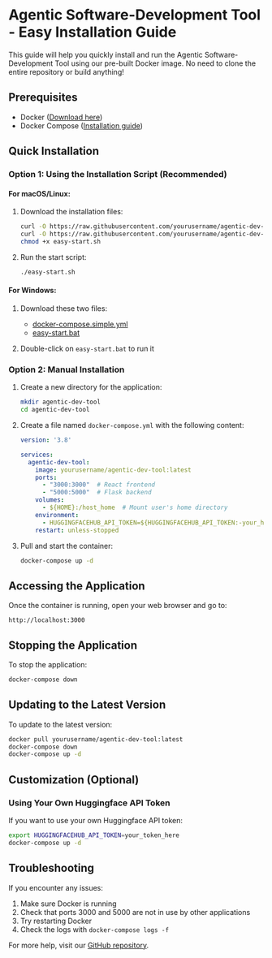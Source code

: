 # Agentic Software-Development Tool - Easy Installation Guide

This guide will help you quickly install and run the Agentic Software-Development Tool using our pre-built Docker image. No need to clone the entire repository or build anything!

## Prerequisites

- Docker ([Download here](https://www.docker.com/products/docker-desktop))
- Docker Compose ([Installation guide](https://docs.docker.com/compose/install/))

## Quick Installation

### Option 1: Using the Installation Script (Recommended)

#### For macOS/Linux:

1. Download the installation files:
   ```bash
   curl -O https://raw.githubusercontent.com/yourusername/agentic-dev-tool/main/docker-compose.simple.yml
   curl -O https://raw.githubusercontent.com/yourusername/agentic-dev-tool/main/easy-start.sh
   chmod +x easy-start.sh
   ```

2. Run the start script:
   ```bash
   ./easy-start.sh
   ```

#### For Windows:

1. Download these two files:
   - [docker-compose.simple.yml](https://raw.githubusercontent.com/yourusername/agentic-dev-tool/main/docker-compose.simple.yml)
   - [easy-start.bat](https://raw.githubusercontent.com/yourusername/agentic-dev-tool/main/easy-start.bat)

2. Double-click on `easy-start.bat` to run it

### Option 2: Manual Installation

1. Create a new directory for the application:
   ```bash
   mkdir agentic-dev-tool
   cd agentic-dev-tool
   ```

2. Create a file named `docker-compose.yml` with the following content:
   ```yaml
   version: '3.8'

   services:
     agentic-dev-tool:
       image: yourusername/agentic-dev-tool:latest
       ports:
         - "3000:3000"  # React frontend
         - "5000:5000"  # Flask backend
       volumes:
         - ${HOME}:/host_home  # Mount user's home directory
       environment:
         - HUGGINGFACEHUB_API_TOKEN=${HUGGINGFACEHUB_API_TOKEN:-your_huggingface_token_here}
       restart: unless-stopped
   ```

3. Pull and start the container:
   ```bash
   docker-compose up -d
   ```

## Accessing the Application

Once the container is running, open your web browser and go to:
```
http://localhost:3000
```

## Stopping the Application

To stop the application:
```bash
docker-compose down
```

## Updating to the Latest Version

To update to the latest version:
```bash
docker pull yourusername/agentic-dev-tool:latest
docker-compose down
docker-compose up -d
```

## Customization (Optional)

### Using Your Own Huggingface API Token

If you want to use your own Huggingface API token:

```bash
export HUGGINGFACEHUB_API_TOKEN=your_token_here
docker-compose up -d
```

## Troubleshooting

If you encounter any issues:

1. Make sure Docker is running
2. Check that ports 3000 and 5000 are not in use by other applications
3. Try restarting Docker
4. Check the logs with `docker-compose logs -f`

For more help, visit our [GitHub repository](https://github.com/yourusername/agentic-dev-tool).